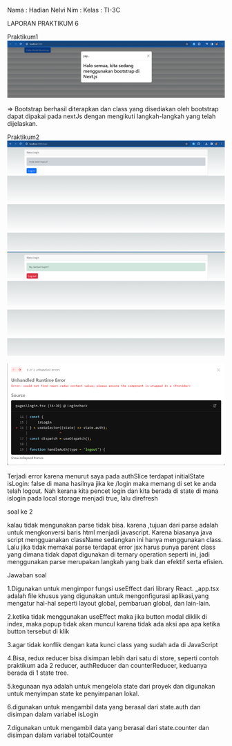 Nama    : Hadian Nelvi
Nim     :
Kelas   : TI-3C

LAPORAN PRAKTIKUM 6

Praktikum1
![gambar](img/foto1.png)

=> Bootstrap berhasil diterapkan dan class yang disediakan oleh bootstrap dapat dipakai pada nextJs dengan mengikuti langkah-langkah yang telah dijelaskan.

Praktikum2
![gambar](img/foto2.png)
![gambar](img/foto3.png)

![gambar](img/foto4.png)

Terjadi error karena menurut saya pada authSlice terdapat initialState isLogin: false di mana hasilnya jika ke /login maka memang di set ke anda telah logout. Nah kerana kita pencet login dan kita berada di state di mana islogin pada local storage menjadi true, lalu direfresh

soal ke 2

kalau tidak mengunakan parse tidak bisa. karena ,tujuan dari parse adalah untuk mengkonversi baris html menjadi javascript. Karena biasanya java script mengguanakan className sedangkan ini hanya menggunakan class. Lalu jika tidak memakai parse terdapat error jsx harus punya parent class yang dimana tidak dapat digunakan di ternary operation seperti ini, jadi menggunakan parse merupakan langkah yang baik dan efektif serta efisien.


Jawaban soal 

1.Digunakan untuk mengimpor fungsi useEffect dari library React. _app.tsx adalah file khusus yang digunakan untuk mengonfigurasi aplikasi,yang mengatur hal-hal seperti layout global, pembaruan global, dan lain-lain.

2.ketika tidak menggunakan useEffect maka jika button modal diklik di index, maka popup tidak akan muncul karena tidak ada aksi apa apa ketika button tersebut di klik

3.agar tidak konflik dengan kata kunci class yang sudah ada di JavaScript

4.Bisa, redux reducer bisa disimpan lebih dari satu di store, seperti contoh praktikum ada 2 reducer, authReducer dan counterReducer, keduanya berada di 1 state tree.

5.kegunaan nya adalah untuk mengelola state dari proyek dan digunakan untuk menyimpan state ke penyimpanan lokal.

6.digunakan untuk mengambil data yang berasal dari state.auth dan disimpan dalam variabel isLogin

7.digunakan untuk mengambil data yang berasal dari state.counter dan disimpan dalam variabel totalCounter
